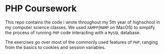 # PHP Coursework

This repo contains the code i wrote throughout my 5th year of highschool in my computer science classes.
We used `XAMPP`(`MAMP` on MacOS) to simplify the process of running `PHP` code interacting with a `MySQL` database.

The exercises go over most of the commonly used features of `PHP`, ranging from the basics to cookies and session variables.
